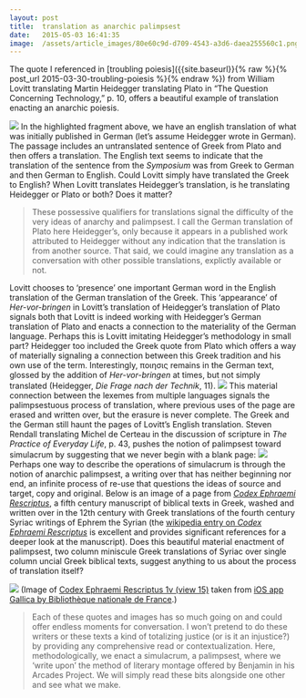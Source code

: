 ```yaml
---
layout:	post
title:	translation as anarchic palimpsest
date:	2015-05-03 16:41:35
image:	/assets/article_images/80e60c9d-d709-4543-a3d6-daea255560c1.png
---
```

The quote I referenced in [troubling poiesis]({{site.baseurl}}{% raw %}{% post_url 2015-03-30-troubling-poiesis %}{% endraw %}) from William Lovitt translating Martin Heidegger translating Plato in “The Question Concerning Technology,” p. 10, offers a beautiful example of translation enacting an anarchic poiesis.

![](/assets/article_images/80e60c9d-d709-4543-a3d6-daea255560c1.png)
In the highlighted fragment above, we have an english translation of what was initially published in German (let’s assume Heidegger wrote in German). The passage includes an untranslated sentence of Greek from Plato and then offers a translation. The English text seems to indicate that the translation of the sentence from the *Symposium* was from Greek to German and then German to English. Could Lovitt simply have translated the Greek to English? When Lovitt translates Heidegger’s translation, is he translating Heidegger or Plato or both? Does it matter?

> These possessive qualifiers for translations signal the difficulty of the very ideas of anarchy and palimpsest. I call the German translation of Plato here Heidegger’s, only because it appears in a published work attributed to Heidegger without any indication that the translation is from another source. That said, we could imagine any translation as a conversation with other possible translations, explictly available or not.

Lovitt chooses to ‘presence’ one important German word in the English translation of the German translation of the Greek. This ‘appearance’ of *Her-vor-bringen* in Lovitt’s translation of Heidegger’s translation of Plato signals both that Lovitt is indeed working with Heidegger’s German translation of Plato and enacts a connection to the materiality of the German language. Perhaps this is Lovitt imitating Heidegger’s methodology in small part? Heidegger too included the Greek quote from Plato which offers a way of materially signaling a connection between this Greek tradition and his own use of the term. Interestingly, ποιησις remains in the German text, glossed by the addition of *Her-vor-bringen* at times, but not simply translated (Heidegger, *Die Frage nach der Technik*, 11).
![](/assets/article_images/3bdc547a-55aa-4df5-b891-d874ca87cfb9.png)
This material connection between the lexemes from multiple languages signals the palimpsestuous process of translation, where previous uses of the page are erased and written over, but the erasure is never complete. The Greek and the German still haunt the pages of Lovitt’s English translation. Steven Rendall translating Michel de Certeau in the discussion of scripture in *The Practice of Everyday Life*, p. 43, pushes the notion of palimpsest toward simulacrum by suggesting that we never begin with a blank page:
![](/assets/article_images/0184de6a-ece6-4ce9-af58-a3003f534cb7.png)
Perhaps one way to describe the operations of simulacrum is through the notion of anarchic palimpsest, a writing over that has neither beginning nor end, an infinite process of re-use that questions the ideas of source and target, copy and original. Below is an image of a page from [*Codex Ephraemi Rescriptus*](http://gallica.bnf.fr/ark:/12148/btv1b8470433r), a fifth century manuscript of biblical texts in Greek, washed and written over in the 12th century with Greek translations of the fourth century Syriac writings of Ephrem the Syrian (the [wikipedia entry on *Codex Ephraemi Rescriptus*](http://en.m.wikipedia.org/wiki/Codex_Ephraemi_Rescriptus) is excellent and provides significant references for a deeper look at the manuscript). Does this beautiful material enactment of palimpsest, two column miniscule Greek translations of Syriac over single column uncial Greek biblical texts, suggest anything to us about the process of translation itself?

![](/assets/article_images/d4a03bb6-a3bc-435a-8e42-b60fd2ee87e3.png)
(Image of [Codex Ephraemi Rescriptus 1v (view 15)](http://gallica.bnf.fr/ark:/12148/btv1b8470433r/f15.item) taken from [iOS app Gallica by Bibliothèque nationale de France](https://appsto.re/us/FhPFH.i).)

> Each of these quotes and images has so much going on and could offer endless moments for conversation. I won’t pretend to do these writers or these texts a kind of totalizing justice (or is it an injustice?) by providing any comprehensive read or contextualization. Here, methodologically, we enact a simulacrum, a palimpsest, where we ‘write upon’ the method of literary montage offered by Benjamin in his Arcades Project. We will simply read these bits alongside one other and see what we make.
